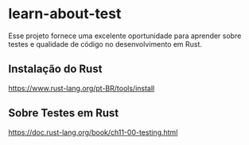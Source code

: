 # learn-about-test

Esse projeto fornece uma excelente oportunidade para aprender sobre testes e qualidade de código no desenvolvimento em Rust.

## Instalação do Rust
https://www.rust-lang.org/pt-BR/tools/install

## Sobre Testes em Rust
https://doc.rust-lang.org/book/ch11-00-testing.html
